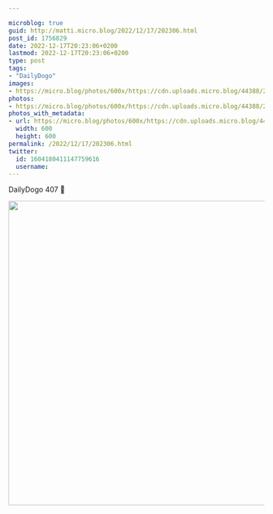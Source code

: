 ```yaml
---

microblog: true
guid: http://matti.micro.blog/2022/12/17/202306.html
post_id: 1756829
date: 2022-12-17T20:23:06+0200
lastmod: 2022-12-17T20:23:06+0200
type: post
tags:
- "DailyDogo"
images:
- https://micro.blog/photos/600x/https://cdn.uploads.micro.blog/44388/2022/65bf0a9a5d.jpg
photos:
- https://micro.blog/photos/600x/https://cdn.uploads.micro.blog/44388/2022/65bf0a9a5d.jpg
photos_with_metadata:
- url: https://micro.blog/photos/600x/https://cdn.uploads.micro.blog/44388/2022/65bf0a9a5d.jpg
  width: 600
  height: 600
permalink: /2022/12/17/202306.html
twitter:
  id: 1604180411147759616
  username:
---
```

DailyDogo 407 🐶

<img src="/media/uploads/2022/65bf0a9a5d.jpg" width="600" height="600" alt="" />
